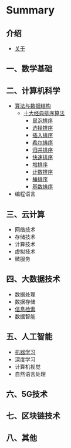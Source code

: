 # Summary

## 介绍

* [关于](./README.md)

## 一、数学基础

## 二、计算机科学

* [算法与数据结构](er-3001-ji-suan-ji-ke-xue/suan-fa-yu-shu-ju-jie-gou.md)
  * [十大经典排序算法](2.CS/Java-Sorting-Algorithm/README.md)
    * [冒泡排序](2.CS/Java-Sorting-Algorithm/1.bubbleSort.md)
    * [选择排序](CS/Java-Sorting-Algorithm/2.selectionSort.md)
    * [插入排序](CS/Java-Sorting-Algorithm/3.insertionSort.md)
    * [希尔排序](CS/Java-Sorting-Algorithm/4.shellSort.md)
    * [归并排序](CS/Java-Sorting-Algorithm/5.mergeSort.md)
    * [快速排序](CS/Java-Sorting-Algorithm/6.quickSort.md)
    * [堆排序](CS/Java-Sorting-Algorithm/7.heapSort.md)
    * [计数排序](CS/Java-Sorting-Algorithm/8.countingSort.md)
    * [桶排序](CS/Java-Sorting-Algorithm/9.bucketSort.md)
    * [基数排序](CS/Java-Sorting-Algorithm/10.radixSort.md)
* 编程语言

## 三、云计算

* 网络技术
* 存储技术
* 计算技术
* 虚拟技术
* 微服务

## 四、大数据技术

* 数据处理
* 数据存储
* [信息检索](./chap02/2-1.md)
* 数据智能

## 五、人工智能

* [机器学习](./chap02/2-1.md)
* 深度学习
* 计算机视觉
* 自然语言处理

## 六、5G技术

## 七、区块链技术

## 八、其他

